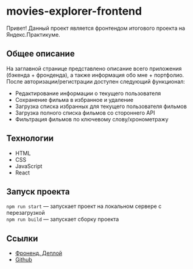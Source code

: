 # movies-explorer-frontend
Привет! Данный проект является фронтендом итогового проекта на Яндекс.Практикуме.

## Общее описание

На заглавной странице представлено описание всего приложения (бэкенда + фронденда), а также информация обо мне + портфолио.
После авторизации/регистрации доступен следующий функционал:
* Редактирование информации о текущего пользователя
* Сохранение фильма в избранное и удаление
* Загрузка списка избранных для текущего пользователя фильмов
* Загрузка полного списка фильмов со стороннего API
* Фильтрация фильмов по ключевому слову/хронометражу

## Технологии

* HTML
* CSS
* JavaScript
* React

## Запуск проекта

`npm run start` — запускает проект на локальном сервере с перезагрузкой   
`npm run build` — запускает сборку проекта

## Ссылки

* [Фроненд. Деплой](https://evg.nomoredomains.icu/)
* [Github](https://github.com/evgboch/movies-explorer-frontend)

